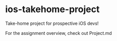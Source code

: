 # ios-takehome-project
Take-home project for prospective iOS devs!

For the assignment overview, check out Project.md
